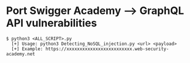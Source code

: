 # Port Swigger Academy --> GraphQL API vulnerabilities

``` 
$ python3 <ALL_SCRIPT>.py
  [+] Usage: python3 Detecting_NoSQL_injection.py <url> <payload>
  [+] Example: https://xxxxxxxxxxxxxxxxxxxxxxxxx.web-security-academy.net

```